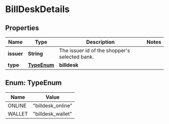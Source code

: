 

# BillDeskDetails


## Properties

| Name | Type | Description | Notes |
|------------ | ------------- | ------------- | -------------|
|**issuer** | **String** | The issuer id of the shopper&#39;s selected bank. |  |
|**type** | [**TypeEnum**](#TypeEnum) | **billdesk** |  |



## Enum: TypeEnum

| Name | Value |
|---- | -----|
| ONLINE | &quot;billdesk_online&quot; |
| WALLET | &quot;billdesk_wallet&quot; |



